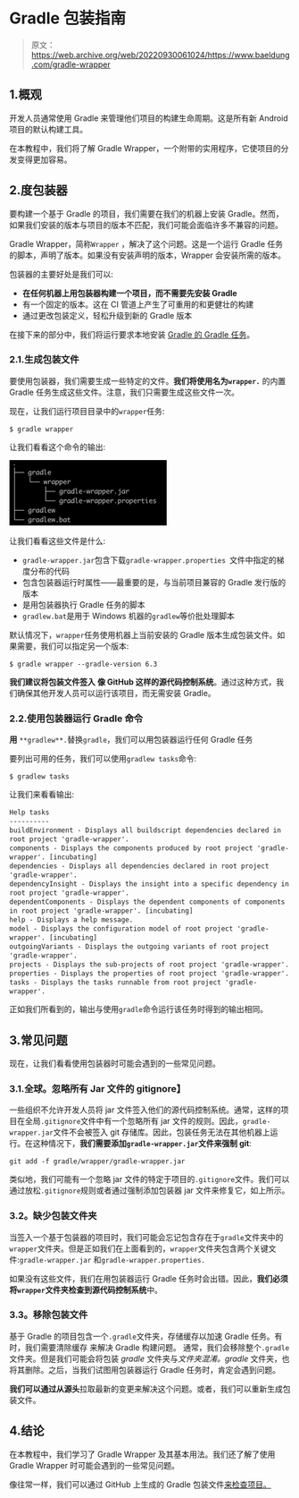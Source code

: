# Gradle 包装指南

> 原文：<https://web.archive.org/web/20220930061024/https://www.baeldung.com/gradle-wrapper>

## 1.概观

开发人员通常使用 Gradle 来管理他们项目的构建生命周期。这是所有新 Android 项目的默认构建工具。

在本教程中，我们将了解 Gradle Wrapper，一个附带的实用程序，它使项目的分发变得更加容易。

## 2.度包装器

要构建一个基于 Gradle 的项目，我们需要在我们的机器上安装 Gradle。然而，如果我们安装的版本与项目的版本不匹配，我们可能会面临许多不兼容的问题。

Gradle Wrapper，简称`Wrapper` ，解决了这个问题。这是一个运行 Gradle 任务的脚本，声明了版本。如果没有安装声明的版本，Wrapper 会安装所需的版本。

包装器的主要好处是我们可以:

*   **在任何机器上用包装器构建一个项目，而不需要先安装 Gradle**
*   有一个固定的版本。这在 CI 管道上产生了可重用的和更健壮的构建
*   通过更改包装定义，轻松升级到新的 Gradle 版本

在接下来的部分中，我们将运行要求本地安装 [Gradle 的 Gradle 任务](https://web.archive.org/web/20221013192236/https://gradle.org/install/)。

### 2.1.生成包装文件

要使用包装器，我们需要生成一些特定的文件。**我们将使用名为`wrapper.`** 的内置 Gradle 任务生成这些文件。注意，我们只需要生成这些文件一次。

现在，让我们运行项目目录中的`wrapper`任务:

```
$ gradle wrapper 
```

让我们看看这个命令的输出:

[![](img/eaa86ae09aeed12c5dbb54a7c8e0e466.png)](/web/20221013192236/https://www.baeldung.com/wp-content/uploads/2020/09/gradle-wrapper.png)

让我们看看这些文件是什么:

*   `gradle-wrapper.jar`包含下载`gradle-wrapper.properties `文件中指定的梯度分布的代码
*   包含包装器运行时属性——最重要的是，与当前项目兼容的 Gradle 发行版的版本
*   是用包装器执行 Gradle 任务的脚本
*   `gradlew.bat`是用于 Windows 机器的`gradlew`等价批处理脚本

默认情况下，`wrapper`任务使用机器上当前安装的 Gradle 版本生成包装文件。如果需要，我们可以指定另一个版本:

```
$ gradle wrapper --gradle-version 6.3 
```

**我们建议将包装文件签入** **像 GitHub 这样的源代码控制系统**。通过这种方式，我们确保其他开发人员可以运行该项目，而无需安装 Gradle。

### 2.2.使用包装器运行 Gradle 命令

**用** `**gradlew**.`替换`gradle`，我们可以用包装器运行任何 Gradle 任务

要列出可用的任务，我们可以使用`gradlew tasks`命令:

```
$ gradlew tasks
```

让我们来看看输出:

```
Help tasks
----------
buildEnvironment - Displays all buildscript dependencies declared in root project 'gradle-wrapper'.
components - Displays the components produced by root project 'gradle-wrapper'. [incubating]
dependencies - Displays all dependencies declared in root project 'gradle-wrapper'.
dependencyInsight - Displays the insight into a specific dependency in root project 'gradle-wrapper'.
dependentComponents - Displays the dependent components of components in root project 'gradle-wrapper'. [incubating]
help - Displays a help message.
model - Displays the configuration model of root project 'gradle-wrapper'. [incubating]
outgoingVariants - Displays the outgoing variants of root project 'gradle-wrapper'.
projects - Displays the sub-projects of root project 'gradle-wrapper'.
properties - Displays the properties of root project 'gradle-wrapper'.
tasks - Displays the tasks runnable from root project 'gradle-wrapper'.
```

正如我们所看到的，输出与使用`gradle`命令运行该任务时得到的输出相同。

## 3.常见问题

现在，让我们看看使用包装器时可能会遇到的一些常见问题。

### 3.1.**全球。忽略所有 Jar 文件的 gitignore】**

一些组织不允许开发人员将 jar 文件签入他们的源代码控制系统。通常，这样的项目在全局`.gitignore`文件中有一个忽略所有 jar 文件的规则。因此，`gradle-wrapper.jar`文件不会被签入 git 存储库。因此，包装任务无法在其他机器上运行。在这种情况下，**我们需要添加`gradle-wrapper.jar`文件来强制 git**:

```
git add -f gradle/wrapper/gradle-wrapper.jar
```

类似地，我们可能有一个忽略 jar 文件的特定于项目的`.gitignore`文件。我们可以通过放松`.gitignore`规则或者通过强制添加包装器 jar 文件来修复它，如上所示。

### 3.2。缺少包装文件夹

当签入一个基于包装器的项目时，我们可能会忘记包含存在于`gradle`文件夹中的`wrapper`文件夹。但是正如我们在上面看到的，`wrapper`文件夹包含两个关键文件:`gradle-wrapper.jar` 和`gradle-wrapper.properties.`

如果没有这些文件，我们在用包装器运行 Gradle 任务时会出错。因此，**我们必须将`wrapper`文件夹检查到源代码控制系统**中。

### 3.3。移除包装文件

基于 Gradle 的项目包含一个`.gradle`文件夹，存储缓存以加速 Gradle 任务。有时，我们需要清除缓存 来解决 Gradle 构建问题。 通常，我们会移除整个`.gradle`文件夹。但是我们可能会将包装 *gradle* 文件夹与*文件夹混淆。gradle* 文件夹，也将其删除。之后，当我们试图用包装器运行 Gradle 任务时，肯定会遇到问题。

**我们可以通过从源头**拉取最新的变更来解决这个问题。或者，我们可以重新生成包装文件。

## 4.结论

在本教程中，我们学习了 Gradle Wrapper 及其基本用法。我们还了解了使用 Gradle Wrapper 时可能会遇到的一些常见问题。

像往常一样，我们可以通过 GitHub 上生成的 Gradle 包装文件[来检查项目。](https://web.archive.org/web/20221013192236/https://github.com/eugenp/tutorials/tree/master/gradle-modules/gradle/gradle-wrapper)